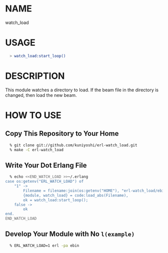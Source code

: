 NAME
====

watch_load

USAGE
=====

``` erlang
  > watch_load:start_loop()
```

DESCRIPTION
===========

This module watches a directory to load.
If the beam file in the directory is changed,
then load the new beam.

HOW TO USE
==========

Copy This Repository to Your Home
---------------------------------

``` zsh
  % git clone git://github.com/kuniyoshi/erl-watch_load.git
  % make -C erl-watch_load
```

Write Your Dot Erlang File
--------------------------

``` zsh
  % echo <<END_WATCH_LOAD >>~/.erlang
case os:getenv("ERL_WATCH_LOAD") of
    "1" ->
        Filename = filename:join(os:getenv("HOME"), "erl-watch_load/ebin/watch_load"),
        {module, watch_load} = code:load_abs(Filename),
        ok = watch_load:start_loop();
    false ->
        ok
end.
END_WATCH_LOAD
```

Develop Your Module with No `l(example)`
----------------------------------------

``` zsh
  % ERL_WATCH_LOAD=1 erl -pa ebin
```
